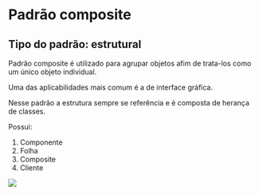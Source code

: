 <h1>Padrão composite</h1>
<h2>Tipo do padrão: estrutural</h2>
<p>Padrão composite é utilizado para agrupar objetos afim de trata-los como um único objeto individual.</p>
<p>Uma das aplicabilidades mais comum é a de interface gráfica.</p>
<p>Nesse padrão a estrutura sempre se referência e é composta de herança de classes.</p>
<p>Possui:</p>
<ol>
  <li>Componente</li>
  <li>Folha</li>
  <li>Composite</li>
  <li>Cliente</li>
</ol>
<img src=“https://github.com/tiagofreitastjf/ProgramacaoAvancada/blob/master/PatternComposite/composite_estrutura.png”>
